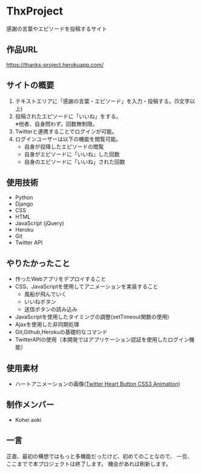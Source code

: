 # ThxProject
感謝の言葉やエピソードを投稿するサイト

## 作品URL
https://thanks-project.herokuapp.com/

## サイトの概要
1. テキストエリアに「感謝の言葉・エピソード」を入力・投稿する。(5文字以上)
2. 投稿されたエピソードに「いいね」をする。  
  ※他者、自身問わず。回数無制限。
3. Twitterと連携することでログインが可能。
4. ログインユーザーは以下の機能を閲覧可能。
   - 自身が投降したエピソードの閲覧
   - 自身がエピソードに「いいね」した回数
   - 自身のエピソードに「いいね」された回数

## 使用技術
- Python
- Django
- CSS
- HTML
- JavaScript (jQuery)
- Heroku
- Git
- Twitter API


## やりたかったこと
- 作ったWebアプリをデプロイすること
- CSS、JavaScriptを使用してアニメーションを実装すること
  - 風船が飛んでいく
  - いいねボタン
  - 送信ボタンの読み込み
- JavaScriptを使用したタイミングの調整(setTimeout関数の使用)
- Ajaxを使用した非同期処理
- Git,Github,Herokuの基礎的なコマンド
- TwitterAPIの使用（本開発ではアプリケーション認証を使用したログイン機能）

## 使用素材
- ハートアニメーションの画像([Twitter Heart Button CSS3 Animation](https://www.9lessons.info/2015/11/twitter-heart-button-css3-animation.html))

## 制作メンバー
- Kohei aoki

## 一言
正直、最初の構想ではもっと多機能だったけど、初めてのことなので、
一旦、ここまでで本プロジェクトは終了します。
機会があれば刷新します。
